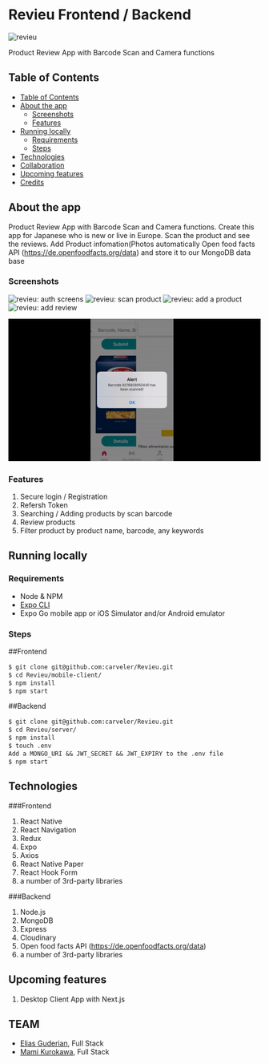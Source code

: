 # Revieu Frontend / Backend

<img src="./assets/RevieuLogo.png" alt="revieu" width="100px" height="40px" />


Product Review App with Barcode Scan and Camera functions  


## Table of Contents

  - [Table of Contents](#table-of-contents)
  - [About the app](#about-the-app)
    - [Screenshots](#screenshots)
    - [Features](#features)
  - [Running locally](#running-locally)
    - [Requirements](#requirements)
    - [Steps](#steps)
  - [Technologies](#technologies)
  - [Collaboration](#collaboration)
  - [Upcoming features](#upcoming-features)
  - [Credits](#credits)

## About the app

Product Review App with Barcode Scan and Camera functions.
Create this app for Japanese who is new or live in Europe.
Scan the product and see the reviews. 
Add Product infomation(Photos automatically  Open food facts API (https://de.openfoodfacts.org/data) and store it to our MongoDB data base


### Screenshots

<img src="./assets/screenshots/authStack.png" alt="revieu: auth screens" width="300px" />
<img src="./assets/screenshots/swipingBooks.png" alt="revieu: scan product" width="300px" />

<img src="./assets/screenshots/addBook.png" alt="revieu: add a product" width="300px" />
<img src="./assets/screenshots/savedBooks.png" alt="revieu: add review" width="300px" />

![alt text](./mobile-client/assets/scan.gif "Scan & Search product")

### Features

1. Secure login / Registration 
2. Refersh Token
3. Searching / Adding products by scan barcode
4. Review products
5. Filter product by product name, barcode, any keywords



## Running locally

### Requirements

- Node & NPM
- [Expo CLI](https://docs.expo.io/workflow/expo-cli/)
- Expo Go mobile app or iOS Simulator and/or Android emulator

### Steps

##Frontend

```
$ git clone git@github.com:carveler/Revieu.git
$ cd Revieu/mobile-client/  
$ npm install 
$ npm start
```

##Backend

```
$ git clone git@github.com:carveler/Revieu.git
$ cd Revieu/server/
$ npm install 
$ touch .env
Add a MONGO_URI && JWT_SECRET && JWT_EXPIRY to the .env file
$ npm start
```
## Technologies

###Frontend

1. React Native
2. React Navigation
3. Redux 
4. Expo
5. Axios
6. React Native Paper
7. React Hook Form
8. a number of 3rd-party libraries

###Backend

1. Node.js
2. MongoDB
3. Express
4. Cloudinary
5. Open food facts API (https://de.openfoodfacts.org/data)
6. a number of 3rd-party libraries



## Upcoming features

1. Desktop Client App with Next.js


## TEAM

- [Elias Guderian](https://github.com/GuderianE), Full Stack
- [Mami Kurokawa](https://github.com/carveler), Full Stack


